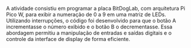 A atividade consistiu em programar a placa BitDogLab, com arquitetura Pi Pico W, para exibir a numeração de 0 a 9 em uma matriz de LEDs. Utilizando interrupções, o código foi desenvolvido para que o botão A incrementasse o número exibido e o botão B o decrementasse. Essa abordagem permitiu a manipulação de entradas e saídas digitais e o controle da interface de display de forma eficiente.
